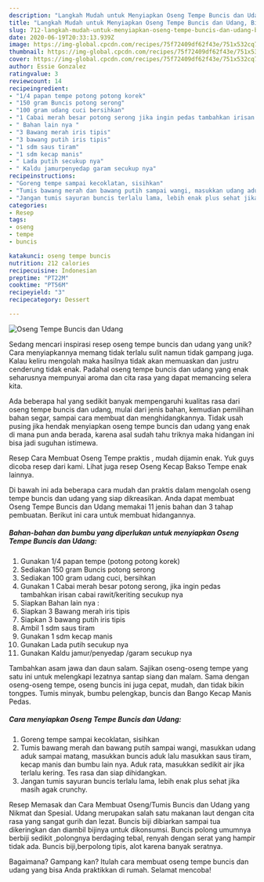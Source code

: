 ```yaml
---
description: "Langkah Mudah untuk Menyiapkan Oseng Tempe Buncis dan Udang, Bisa Manjain Lidah"
title: "Langkah Mudah untuk Menyiapkan Oseng Tempe Buncis dan Udang, Bisa Manjain Lidah"
slug: 712-langkah-mudah-untuk-menyiapkan-oseng-tempe-buncis-dan-udang-bisa-manjain-lidah
date: 2020-06-19T20:33:13.939Z
image: https://img-global.cpcdn.com/recipes/75f72409df62f43e/751x532cq70/oseng-tempe-buncis-dan-udang-foto-resep-utama.jpg
thumbnail: https://img-global.cpcdn.com/recipes/75f72409df62f43e/751x532cq70/oseng-tempe-buncis-dan-udang-foto-resep-utama.jpg
cover: https://img-global.cpcdn.com/recipes/75f72409df62f43e/751x532cq70/oseng-tempe-buncis-dan-udang-foto-resep-utama.jpg
author: Essie Gonzalez
ratingvalue: 3
reviewcount: 14
recipeingredient:
- "1/4 papan tempe potong potong korek"
- "150 gram Buncis potong serong"
- "100 gram udang cuci bersihkan"
- "1 Cabai merah besar potong serong jika ingin pedas tambahkan irisan cabai rawitkeriting secukup nya"
- " Bahan lain nya "
- "3 Bawang merah iris tipis"
- "3 bawang putih iris tipis"
- "1 sdm saus tiram"
- "1 sdm kecap manis"
- " Lada putih secukup nya"
- " Kaldu jamurpenyedap garam secukup nya"
recipeinstructions:
- "Goreng tempe sampai kecoklatan, sisihkan"
- "Tumis bawang merah dan bawang putih sampai wangi, masukkan udang aduk sampai matang, masukkan buncis aduk lalu masukkan saus tiram, kecap manis dan bumbu lain nya. Aduk rata, masukkan sedikit air jika terlalu kering. Tes rasa dan siap dihidangkan."
- "Jangan tumis sayuran buncis terlalu lama, lebih enak plus sehat jika masih agak crunchy."
categories:
- Resep
tags:
- oseng
- tempe
- buncis

katakunci: oseng tempe buncis 
nutrition: 212 calories
recipecuisine: Indonesian
preptime: "PT22M"
cooktime: "PT56M"
recipeyield: "3"
recipecategory: Dessert

---
```



![Oseng Tempe Buncis dan Udang](https://img-global.cpcdn.com/recipes/75f72409df62f43e/751x532cq70/oseng-tempe-buncis-dan-udang-foto-resep-utama.jpg)

Sedang mencari inspirasi resep oseng tempe buncis dan udang yang unik? Cara menyiapkannya memang tidak terlalu sulit namun tidak gampang juga. Kalau keliru mengolah maka hasilnya tidak akan memuaskan dan justru cenderung tidak enak. Padahal oseng tempe buncis dan udang yang enak seharusnya mempunyai aroma dan cita rasa yang dapat memancing selera kita.

Ada beberapa hal yang sedikit banyak mempengaruhi kualitas rasa dari oseng tempe buncis dan udang, mulai dari jenis bahan, kemudian pemilihan bahan segar, sampai cara membuat dan menghidangkannya. Tidak usah pusing jika hendak menyiapkan oseng tempe buncis dan udang yang enak di mana pun anda berada, karena asal sudah tahu triknya maka hidangan ini bisa jadi suguhan istimewa.

Resep Cara Membuat Oseng Tempe praktis , mudah dijamin enak. Yuk guys dicoba resep dari kami. Lihat juga resep Oseng Kecap Bakso Tempe enak lainnya.


Di bawah ini ada beberapa cara mudah dan praktis dalam mengolah oseng tempe buncis dan udang yang siap dikreasikan. Anda dapat membuat Oseng Tempe Buncis dan Udang memakai 11 jenis bahan dan 3 tahap pembuatan. Berikut ini cara untuk membuat hidangannya.

<!--inarticleads1-->

##### Bahan-bahan dan bumbu yang diperlukan untuk menyiapkan Oseng Tempe Buncis dan Udang:

1. Gunakan 1/4 papan tempe (potong potong korek)
1. Sediakan 150 gram Buncis potong serong
1. Sediakan 100 gram udang cuci, bersihkan
1. Gunakan 1 Cabai merah besar potong serong, jika ingin pedas tambahkan irisan cabai rawit/keriting secukup nya
1. Siapkan  Bahan lain nya :
1. Siapkan 3 Bawang merah iris tipis
1. Siapkan 3 bawang putih iris tipis
1. Ambil 1 sdm saus tiram
1. Gunakan 1 sdm kecap manis
1. Gunakan  Lada putih secukup nya
1. Gunakan  Kaldu jamur/penyedap /garam secukup nya


Tambahkan asam jawa dan daun salam. Sajikan oseng-oseng tempe yang satu ini untuk melengkapi lezatnya santap siang dan malam. Sama dengan oseng-oseng tempe, oseng buncis ini juga cepat, mudah, dan tidak bikin tongpes. Tumis minyak, bumbu pelengkap, buncis dan Bango Kecap Manis Pedas. 

<!--inarticleads2-->

##### Cara menyiapkan Oseng Tempe Buncis dan Udang:

1. Goreng tempe sampai kecoklatan, sisihkan
1. Tumis bawang merah dan bawang putih sampai wangi, masukkan udang aduk sampai matang, masukkan buncis aduk lalu masukkan saus tiram, kecap manis dan bumbu lain nya. Aduk rata, masukkan sedikit air jika terlalu kering. Tes rasa dan siap dihidangkan.
1. Jangan tumis sayuran buncis terlalu lama, lebih enak plus sehat jika masih agak crunchy.


Resep Memasak dan Cara Membuat Oseng/Tumis Buncis dan Udang yang Nikmat dan Spesial. Udang merupakan salah satu makanan laut dengan cita rasa yang sangat gurih dan lezat. Buncis biji dibiarkan sampai tua dikeringkan dan diambil bijinya untuk dikonsumsi. Buncis polong umumnya berbiji sedikit ,polongnya berdaging tebal, renyah dengan serat yang hampir tidak ada. Buncis biji,berpolong tipis, alot karena banyak seratnya. 

Bagaimana? Gampang kan? Itulah cara membuat oseng tempe buncis dan udang yang bisa Anda praktikkan di rumah. Selamat mencoba!

